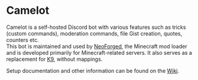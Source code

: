 # Camelot
Camelot is a self-hosted Discord bot with various features such as tricks (custom commands), moderation commands,
file Gist creation, quotes, counters etc.  
This bot is maintained and used by [NeoForged](https://neoforged.net), the Minecraft mod loader and is developed primarily for
Minecraft-related servers. It also serves as a replacement for [K9](https://www.tterrag.com/k9/), without mappings.

Setup documentation and other information can be found on the [Wiki](https://neoforged.github.io/Camelot/).

